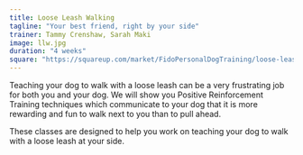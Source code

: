```yaml
---
title: Loose Leash Walking
tagline: "Your best friend, right by your side"
trainer: Tammy Crenshaw, Sarah Maki
image: llw.jpg
duration: "4 weeks"
square: "https://squareup.com/market/FidoPersonalDogTraining/loose-leash-walking-llw-web"
---
```

Teaching your dog to walk with a loose leash can be a very frustrating job for 
both you and your dog. We will show you Positive Reinforcement Training 
techniques which communicate to your dog that it is more rewarding and fun to 
walk next to you than to pull ahead.

These classes are designed to help you work on teaching your dog to walk with 
a loose leash at your side.
